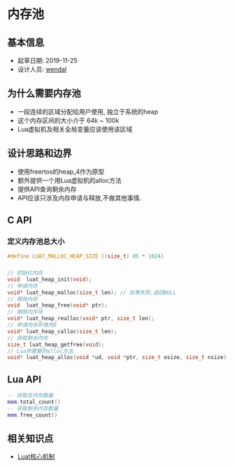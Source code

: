 # 内存池

## 基本信息

* 起草日期: 2019-11-25
* 设计人员: [wendal](https://github.com/wendal)

## 为什么需要内存池

* 一段连续的区域分配给用户使用, 独立于系统的heap
* 这个内存区间的大小介于 64k ~ 100k
* Lua虚拟机及相关全局变量应该使用该区域

## 设计思路和边界

* 使用freertos的heap_4作为原型
* 额外提供一个用Lua虚拟机的alloc方法
* 提供API查询剩余内存
* API应该只涉及内存申请与释放,不做其他事情.

## C API

### 定义内存池总大小

```c
#define LUAT_MALLOC_HEAP_SIZE ((size_t) 85 * 1024)
```

###

```c
// 初始化内存
void  luat_heap_init(void);
// 申请内存
void* luat_heap_malloc(size_t len); // 如果失败,返回NULL
// 释放内存
void  luat_heap_free(void* ptr);
// 缩放内存块
void* luat_heap_realloc(void* ptr, size_t len);
// 申请内存并填充0
void* luat_heap_calloc(size_t len);
// 获取剩余内存
size_t luat_heap_getfree(void);
// Lua所需要的alloc方法
void* luat_heap_alloc(void *ud, void *ptr, size_t osize, size_t nsize);
```

## Lua API

```lua
-- 获取总内存数量
mem.total_count()
-- 获取剩余内存数量
mem.free_count()
```

## 相关知识点

* [Luat核心机制](/markdown/core/luat_core)

